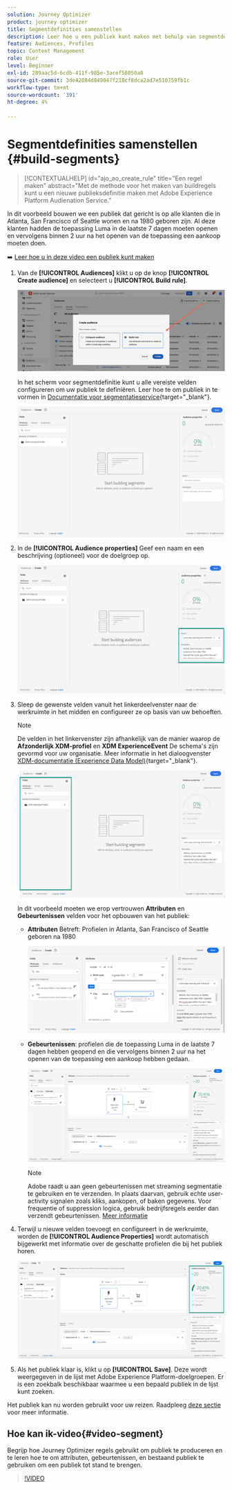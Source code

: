 ```yaml
---
solution: Journey Optimizer
product: journey optimizer
title: Segmentdefinities samenstellen
description: Leer hoe u een publiek kunt maken met behulp van segmentdefinities
feature: Audiences, Profiles
topic: Content Management
role: User
level: Beginner
exl-id: 289aac5d-6cdb-411f-985e-3acef58050a8
source-git-commit: 3de42084d849047f218cf8dca2ad7e510759fb1c
workflow-type: tm+mt
source-wordcount: '391'
ht-degree: 4%

---
```


# Segmentdefinities samenstellen {#build-segments}

>[!CONTEXTUALHELP]
>id="ajo_ao_create_rule"
>title="Een regel maken"
>abstract="Met de methode voor het maken van buildregels kunt u een nieuwe publieksdefinitie maken met Adobe Experience Platform Audienation Service."

In dit voorbeeld bouwen we een publiek dat gericht is op alle klanten die in Atlanta, San Francisco of Seattle wonen en na 1980 geboren zijn. Al deze klanten hadden de toepassing Luma in de laatste 7 dagen moeten openen en vervolgens binnen 2 uur na het openen van de toepassing een aankoop moeten doen.

➡️ [Leer hoe u in deze video een publiek kunt maken](#video-segment)

1. Van de **[!UICONTROL Audiences]** klikt u op de knop **[!UICONTROL Create audience]** en selecteert u **[!UICONTROL Build rule]**.

   ![](assets/create-segment.png)

   In het scherm voor segmentdefinitie kunt u alle vereiste velden configureren om uw publiek te definiëren. Leer hoe te om publiek in te vormen in [Documentatie voor segmentatieservice](https://experienceleague.adobe.com/docs/experience-platform/segmentation/ui/overview.html){target="_blank"}.

   ![](assets/segment-builder.png)

1. In de **[!UICONTROL Audience properties]** Geef een naam en een beschrijving (optioneel) voor de doelgroep op.

   ![](assets/segment-properties.png)

1. Sleep de gewenste velden vanuit het linkerdeelvenster naar de werkruimte in het midden en configureer ze op basis van uw behoeften.

   >[!NOTE]
   >
   >De velden in het linkervenster zijn afhankelijk van de manier waarop de **Afzonderlijk XDM-profiel** en **XDM ExperienceEvent** De schema&#39;s zijn gevormd voor uw organisatie.  Meer informatie in het dialoogvenster [XDM-documentatie (Experience Data Model)](https://experienceleague.adobe.com/docs/experience-platform/xdm/home.html?lang=nl){target="_blank"}.

   ![](assets/drag-fields.png)

   In dit voorbeeld moeten we erop vertrouwen **Attributen** en **Gebeurtenissen** velden voor het opbouwen van het publiek:

   * **Attributen** Betreft: Profielen in Atlanta, San Francisco of Seattle geboren na 1980

     ![](assets/add-attributes.png)

   * **Gebeurtenissen**: profielen die de toepassing Luma in de laatste 7 dagen hebben geopend en die vervolgens binnen 2 uur na het openen van de toepassing een aankoop hebben gedaan.

     ![](assets/add-events.png)

     >[!NOTE]
     >
     >Adobe raadt u aan geen gebeurtenissen met streaming segmentatie te gebruiken en te verzenden. In plaats daarvan, gebruik echte user-activity signalen zoals kliks, aankopen, of baken gegevens. Voor frequentie of suppression logica, gebruik bedrijfsregels eerder dan verzendt gebeurtenissen. [Meer informatie](about-audiences.md#open-and-send-event-guardrails)

1. Terwijl u nieuwe velden toevoegt en configureert in de werkruimte, worden de **[!UICONTROL Audience Properties]** wordt automatisch bijgewerkt met informatie over de geschatte profielen die bij het publiek horen.

   ![](assets/segment-estimate.png)

1. Als het publiek klaar is, klikt u op **[!UICONTROL Save]**. Deze wordt weergegeven in de lijst met Adobe Experience Platform-doelgroepen. Er is een zoekbalk beschikbaar waarmee u een bepaald publiek in de lijst kunt zoeken.

Het publiek kan nu worden gebruikt voor uw reizen. Raadpleeg [deze sectie](../audience/about-audiences.md) voor meer informatie.

## Hoe kan ik-video{#video-segment}

Begrijp hoe Journey Optimizer regels gebruikt om publiek te produceren en te leren hoe te om attributen, gebeurtenissen, en bestaand publiek te gebruiken om een publiek tot stand te brengen.

>[!VIDEO](https://video.tv.adobe.com/v/3425020?quality=12)
